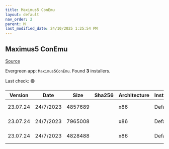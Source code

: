 ```yaml
---
title: Maximus5 ConEmu
layout: default
nav_order: 2
parent: M
last_modified_date: 24/10/2025 1:25:54 PM
---
```


## Maximus5 ConEmu

[Source](https://conemu.github.io/)

Evergreen app: `Maximus5ConEmu`. Found **3** installers.

Last check: 🟢

| Version  | Date      | Size    | Sha256 | Architecture | InstallerType | Type | URI                                                                                                                                                                                      |
| -------- | --------- | ------- | ------ | ------------ | ------------- | ---- | ---------------------------------------------------------------------------------------------------------------------------------------------------------------------------------------- |
| 23.07.24 | 24/7/2023 | 4857689 |        | x86          | Default       | 7z   | [https://github.com/ConEmu/ConEmu/releases/download/v23.07.24/ConEmuPack.230724.7z](https://github.com/ConEmu/ConEmu/releases/download/v23.07.24/ConEmuPack.230724.7z)                   |
| 23.07.24 | 24/7/2023 | 7965008 |        | x86          | Default       | exe  | [https://github.com/ConEmu/ConEmu/releases/download/v23.07.24/ConEmuSetup.230724.exe](https://github.com/ConEmu/ConEmu/releases/download/v23.07.24/ConEmuSetup.230724.exe)               |
| 23.07.24 | 24/7/2023 | 4828488 |        | x86          | Default       | exe  | [https://github.com/ConEmu/ConEmu/releases/download/v23.07.24/ConEmu_230724_English.paf.exe](https://github.com/ConEmu/ConEmu/releases/download/v23.07.24/ConEmu_230724_English.paf.exe) |
